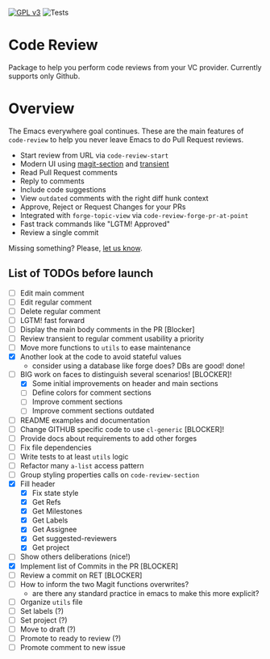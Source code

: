 [![GPL v3](https://img.shields.io/badge/license-GPL_v3-green.svg)](http://www.gnu.org/licenses/gpl-3.0.txt)
![Tests](https://github.com/wandersoncferreira/code-review/actions/workflows/ci.yml/badge.svg)


# Code Review

Package to help you perform code reviews from your VC provider. Currently
supports only Github.

# Overview

The Emacs everywhere goal continues. These are the main features of
`code-review` to help you never leave Emacs to do Pull Request reviews.

- Start review from URL via `code-review-start`
- Modern UI using [magit-section](https://emacsair.me/2020/01/23/magit-section/) and [transient](https://github.com/magit/transient)
- Read Pull Request comments
- Reply to comments
- Include code suggestions
- View `outdated` comments with the right diff hunk context
- Approve, Reject or Request Changes for your PRs
- Integrated with `forge-topic-view` via `code-review-forge-pr-at-point`
- Fast track commands like "LGTM! Approved"
- Review a single commit


Missing something? Please, [let us know](https://github.com/wandersoncferreira/code-review/issues/new).


## List of TODOs before launch

- [ ] Edit main comment
- [ ] Edit regular comment
- [ ] Delete regular comment
- [ ] LGTM! fast forward
- [ ] Display the main body comments in the PR [Blocker]
- [ ] Review transient to regular comment usability a priority
- [ ] Move more functions to `utils` to ease maintenance
- [x] Another look at the code to avoid stateful values
  - consider using a database like forge does? DBs are good! done!
- [ ] BIG work on faces to distinguish several scenarios! [BLOCKER]!
  - [x] Some initial improvements on header and main sections
  - [ ] Define colors for comment sections
  - [ ] Improve comment sections
  - [ ] Improve comment sections outdated
- [ ] README examples and documentation
- [ ] Change GITHUB specific code to use `cl-generic` [BLOCKER]!
- [ ] Provide docs about requirements to add other forges
- [ ] Fix file dependencies
- [ ] Write tests to at least `utils` logic
- [ ] Refactor many `a-list` access pattern
- [ ] Group styling properties calls on `code-review-section`
- [x] Fill header
  - [x] Fix state style
  - [x] Get Refs
  - [x] Get Milestones
  - [x] Get Labels
  - [x] Get Assignee
  - [x] Get suggested-reviewers
  - [x] Get project
- [ ] Show others deliberations (nice!)
- [x] Implement list of Commits in the PR [BLOCKER]
- [ ] Review a commit on RET [BLOCKER]
- [ ] How to inform the two Magit functions overwrites?
  - are there any standard practice in emacs to make this more explicit?
- [ ] Organize `utils` file
- [ ] Set labels (?)
- [ ] Set project (?)
- [ ] Move to draft (?)
- [ ] Promote to ready to review (?)
- [ ] Promote comment to new issue
